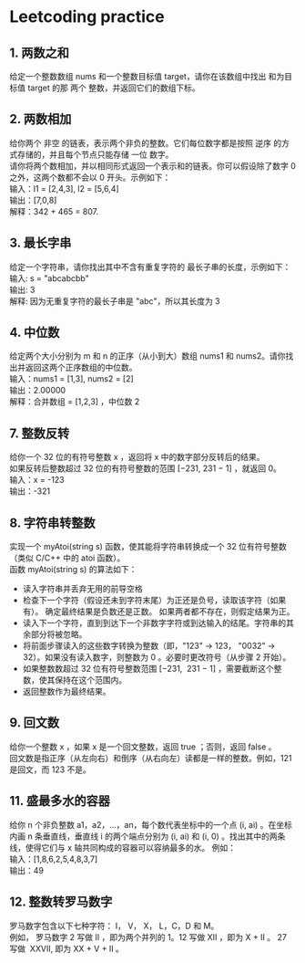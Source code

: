 # Leetcoding practice

## 1. 两数之和  
给定一个整数数组 nums 和一个整数目标值 target，请你在该数组中找出 和为目标值 target  的那 两个 整数，并返回它们的数组下标。  

## 2. 两数相加  
给你两个 非空 的链表，表示两个非负的整数。它们每位数字都是按照 逆序 的方式存储的，并且每个节点只能存储 一位 数字。  
请你将两个数相加，并以相同形式返回一个表示和的链表。你可以假设除了数字 0 之外，这两个数都不会以 0 开头。示例如下：    
输入：l1 = [2,4,3], l2 = [5,6,4]  
输出：[7,0,8]  
解释：342 + 465 = 807.  

## 3. 最长字串   
给定一个字符串，请你找出其中不含有重复字符的 最长子串的长度，示例如下：     
输入: s = "abcabcbb"  
输出: 3   
解释: 因为无重复字符的最长子串是 "abc"，所以其长度为 3   

## 4. 中位数  
给定两个大小分别为 m 和 n 的正序（从小到大）数组 nums1 和 nums2。请你找出并返回这两个正序数组的中位数。   
输入：nums1 = [1,3], nums2 = [2]  
输出：2.00000  
解释：合并数组 = [1,2,3] ，中位数 2  

## 7. 整数反转  
给你一个 32 位的有符号整数 x ，返回将 x 中的数字部分反转后的结果。  
如果反转后整数超过 32 位的有符号整数的范围 [−231,  231 − 1] ，就返回 0。  
输入：x = -123  
输出：-321  

## 8. 字符串转整数   
实现一个 myAtoi(string s) 函数，使其能将字符串转换成一个 32 位有符号整数（类似 C/C++ 中的 atoi 函数）。   
函数 myAtoi(string s) 的算法如下：  
* 读入字符串并丢弃无用的前导空格  
* 检查下一个字符（假设还未到字符末尾）为正还是负号，读取该字符（如果有）。 确定最终结果是负数还是正数。 如果两者都不存在，则假定结果为正。   
* 读入下一个字符，直到到达下一个非数字字符或到达输入的结尾。字符串的其余部分将被忽略。   
* 将前面步骤读入的这些数字转换为整数（即，"123" -> 123， "0032" -> 32）。如果没有读入数字，则整数为 0 。必要时更改符号（从步骤 2 开始）。  
* 如果整数数超过 32 位有符号整数范围 [−231,  231 − 1] ，需要截断这个整数，使其保持在这个范围内。  
* 返回整数作为最终结果。  

## 9. 回文数   
给你一个整数 x ，如果 x 是一个回文整数，返回 true ；否则，返回 false 。  
回文数是指正序（从左向右）和倒序（从右向左）读都是一样的整数。例如，121 是回文，而 123 不是。  

## 11. 盛最多水的容器  
给你 n 个非负整数 a1，a2，...，an，每个数代表坐标中的一个点 (i, ai) 。在坐标内画 n 条垂直线，垂直线 i 的两个端点分别为 (i, ai) 和 (i, 0) 。找出其中的两条线，使得它们与 x 轴共同构成的容器可以容纳最多的水。  例如：    
输入：[1,8,6,2,5,4,8,3,7]   
输出：49   

## 12. 整数转罗马数字  
罗马数字包含以下七种字符： I， V， X， L，C，D 和 M。  
例如， 罗马数字 2 写做 II ，即为两个并列的 1。12 写做 XII ，即为 X + II 。 27 写做  XXVII, 即为 XX + V + II 。   


